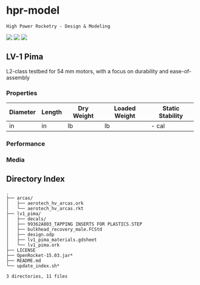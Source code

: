 # hpr-model

`High Power Rocketry - Design & Modeling`

![](https://img.shields.io/badge/CAD-Onshape-lightgrey.svg)
![](https://img.shields.io/github/license/rdoddanavar/hpr-model.svg)
![](https://img.shields.io/github/repo-size/rdoddanavar/hpr-model.svg)

## LV-1 Pima

L2-class testbed for 54 mm motors, with a focus on durability and ease-of-assembly

### Properties

| Diameter | Length | Dry Weight | Loaded Weight | Static Stability |
|----------|--------|------------|---------------|------------------|
| in       | in     | lb         | lb            | - cal            |

### Performance

### Media

## Directory Index

```
.
├── arcas/
│   ├── aerotech_hv_arcas.ork
│   └── aerotech_hv_arcas.rkt
├── lv1_pima/
│   ├── decals/
│   ├── 99362A803_TAPPING INSERTS FOR PLASTICS.STEP
│   ├── bulkhead_recovery_male.FCStd
│   ├── design.odp
│   ├── lv1_pima_materials.gdsheet
│   └── lv1_pima.ork
├── LICENSE
├── OpenRocket-15.03.jar*
├── README.md
└── update_index.sh*

3 directories, 11 files
```
